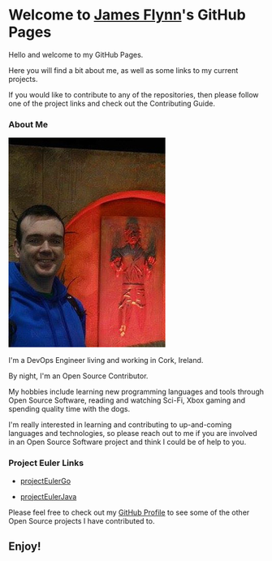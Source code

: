 <link rel="apple-touch-icon" sizes="180x180" href="images/favicon/apple-touch-icon.png">
<link rel="icon" type="image/png" sizes="32x32" href="images/favicon/favicon-32x32.png">
<link rel="icon" type="image/png" sizes="16x16" href="images/favicon/favicon-16x16.png">
<link rel="manifest" href="images/favicon/site.webmanifest">
<link rel="mask-icon" href="images/favicon/safari-pinned-tab.svg" color="#5bbad5">
<link rel="shortcut icon" href="images/favicon/favicon.ico">
<meta name="msapplication-TileColor" content="#da532c">
<meta name="msapplication-config" content="images/favicon/browserconfig.xml">
<meta name="theme-color" content="#ffffff">

# Welcome to [James Flynn](https://github.com/james-flynn-ie)'s GitHub Pages

Hello and welcome to my GitHub Pages.

Here you will find a bit about me, as well as some links to my current projects.

If you would like to contribute to any of the repositories, then please follow one of the project links and check out the Contributing Guide.

### About Me

![James Flynn](images/james_pic.png)

I'm a DevOps Engineer living and working in Cork, Ireland. 

By night, I'm an Open Source Contributor.

My hobbies include learning new programming languages and tools through Open Source Software, reading and watching Sci-Fi, Xbox gaming and spending quality time with the dogs.

I'm really interested in learning and contributing to up-and-coming languages and technologies, so please reach out to me if you are involved in an Open Source Software project and think I could be of help to you.

### Project Euler Links

- [projectEulerGo](https://james-flynn-ie.github.io/projectEulerGo)

- [projectEulerJava](https://james-flynn-ie.github.io/projectEulerJava)

Please feel free to check out my [GitHub Profile](https://github.com/james-flynn-ie) to see some of the other Open Source projects I have contributed to.

## Enjoy!
